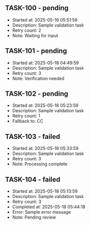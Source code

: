 ## TASK-100 - pending
- Started at: 2025-05-18 05:51:59
- Description: Sample validation task
- Retry count: 2
- Note: Waiting for input

## TASK-101 - pending
- Started at: 2025-05-18 04:49:59
- Description: Sample validation task
- Retry count: 3
- Note: Verification needed

## TASK-102 - pending
- Started at: 2025-05-18 05:23:59
- Description: Sample validation task
- Retry count: 1
- Fallback to: CC

## TASK-103 - failed
- Started at: 2025-05-18 05:33:59
- Description: Sample validation task
- Retry count: 3
- Note: Processing complete

## TASK-104 - failed
- Started at: 2025-05-18 05:13:59
- Description: Sample validation task
- Retry count: 3
- Completed at: 2025-05-18 05:44:18
- Error: Sample error message
- Note: Pending review
